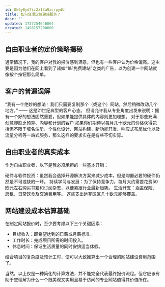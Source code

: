 ```yaml
---
id: 0k6y0yd7iz2z13a9acrpydb
title: 如何合理定价建站服务？
desc: ''
updated: 1727254646864
created: 1498157200000
---
```

## 自由职业者的定价策略揭秘

通常情况下，我的客户对我的报价感到满意，但也有一些客户认为价格偏高。这主要是因为他们在网上看到了诸如“1&1免费建站”之类的广告，以为创建一个网站就像按个按钮那么简单。

## 客户的普遍误解
“我有一个绝妙的想法！我们只需要复制那个（或这个）网站，然后稍微改动几个地方。” —— 这是21世纪典型的客户心态。
但请允许我从专业角度出发来说明：拥有一个好的想法固然重要，但如果能提供具体的内容则更加理想。
对于那些充满创意却缺乏预算、内容和计划的客户
如果你们期待以每月几十欧元的价格获得包括但不限于域名注册、个性化设计、网站构建、新功能开发、响应式布局优化以及流量分析等一站式服务，那么这样的要求实在是有些不切实际。

## 自由职业者的真实成本
作为自由职业者，以下是我必须承担的一些基本开销：

硬件与软件投资：虽然我会选择开源解决方案来减少成本，但是购置必要的硬件仍然是不可或缺的一环。
持续学习与发展：为了保持竞争力，每月大约需要花费50欧元左右购买书籍和订阅杂志，以便紧跟行业最新趋势。
生活开支：涵盖保险、房租、日常饮食及交通费用等。
这些支出远非区区几十欧元能够覆盖。

## 网站建设成本估算基础
在制定网站报价时，至少要考虑以下三个关键因素：

- 目标收入：即希望达到的日薪或月薪标准。
- 工作时长：完成项目所需的时间投入。
- 休息时间：保证生活质量的同时安排适当休假。

结合项目的复杂度及预计工时，便可以大致推算出一个合理的网站建设费用范围了。

当然，以上仅是一种简化的计算方法，并不能完全代表最终报价流程。但它应该有助于您理解为什么一个既美观又实用且易于访问的专业网站值得其价值所在。